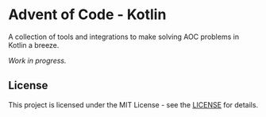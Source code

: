 # Advent of Code - Kotlin

A collection of tools and integrations to make solving AOC problems in Kotlin a breeze.

*Work in progress.*

## License

This project is licensed under the MIT License - see the [LICENSE](LICENSE.md) for details.
